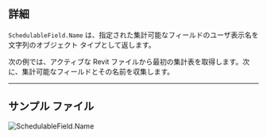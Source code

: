 ## 詳細
`SchedulableField.Name` は、指定された集計可能なフィールドのユーザ表示名を文字列のオブジェクト タイプとして返します。

次の例では、アクティブな Revit ファイルから最初の集計表を取得します。次に、集計可能なフィールドとその名前を収集します。
___
## サンプル ファイル

![SchedulableField.Name](./Revit.Schedules.SchedulableField.Name_img.jpg)
